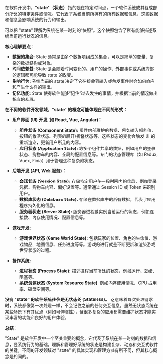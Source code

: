 在软件开发中，**"state"（状态）** 指的是在特定时间点，一个软件系统或其组成部分所处的特定条件或情况。它代表了系统当前所拥有的所有数据和信息，这些数据和信息会影响系统的行为和输出。

可以把 "state" 理解为系统在某一时刻的“快照”。这个快照包含了所有能够描述系统当前运行状况的信息。

**核心理解要点：**

- **数据的集合:** State 通常是由多个数据项组成的集合，可以是简单的变量、复杂的数据结构或对象。
- **时间依赖性:** State 是会随着时间变化的。用户的操作、外部事件或系统内部的逻辑都可能导致 state 的改变。
- **影响行为:** 系统当前的 state 决定了它在接收到输入或触发事件时会如何响应和产生什么样的输出。
- **记忆功能:** State 使得软件能够“记住”过去发生的事情，并根据当前的情况做出相应的处理。

**在不同的软件开发领域，"state" 的概念可能体现在不同的形式：**

- **用户界面 (UI) 开发 (如 React, Vue, Angular)：**
    
    - **组件状态 (Component State):** 组件内部维护的数据，例如输入框的值、按钮的激活状态、列表的展开/折叠状态等。这些状态的变化会触发 UI 的重新渲染，更新用户所见的内容。
    - **应用状态 (Application State):** 跨多个组件共享的数据，例如用户的登录状态、购物车的内容、全局的配置信息等。专门的状态管理库（如 Redux, Vuex, Pinia）用于管理这种复杂的状态。
- **后端开发 (API, Web 服务)：**
    
    - **会话状态 (Session State):** 存储特定用户在一段时间内的信息，例如登录凭据、购物车内容、偏好设置等。通常通过 Session ID 或 Token 来识别用户。
    - **数据库状态 (Database State):** 存储在数据库中的所有数据，代表了应用程序持久化的信息。
    - **服务器状态 (Server State):** 服务器进程或实例当前运行的状态，例如连接数、内存使用情况、配置信息等。
- **游戏开发:**
    
    - **游戏世界状态 (Game World State):** 包括玩家的位置、角色的生命值、游戏物品、地图信息、任务进度等等。游戏的进行就是不断更新和渲染游戏世界状态的过程。
- **操作系统:**
    
    - **进程状态 (Process State):** 描述进程当前所处的状态，例如运行、就绪、阻塞等。
    - **系统资源状态 (System Resource State):** 例如内存使用情况、CPU 占用率、磁盘空间等。

**没有 "state" 的软件系统往往是无状态的 (Stateless)。** 这意味着每次处理请求时，系统都像第一次处理一样，不会记住之前的任何交互信息。虽然无状态系统在某些场景下有其优点（例如可伸缩性），但很多复杂的应用都需要维护状态才能实现丰富的功能和良好的用户体验。

**总结：**

"State" 是软件开发中一个至关重要的概念，它代表了系统在某一时刻的数据和信息，是系统行为的基础。理解和管理好系统的状态是构建复杂、动态和交互式软件的关键。不同的开发领域对 "state" 的具体实现和管理方式有所不同，但其核心概念是相同的。